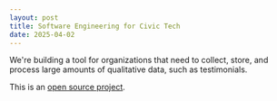 ```yaml
---
layout: post
title: Software Engineering for Civic Tech
date: 2025-04-02
---
```


We're building a tool for organizations that need to collect, store, and process large amounts of qualitative data, such as testimonials. 

This is an [open source project](https://github.com/mansueto-institute/cta-stop-watch). 
